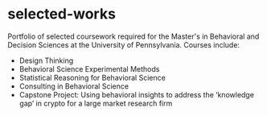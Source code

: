 # selected-works
Portfolio of selected coursework required for the Master's in Behavioral and Decision Sciences at the University of Pennsylvania. 
Courses include:
- Design Thinking 
- Behavioral Science Experimental Methods
- Statistical Reasoning for Behavioral Science
- Consulting in Behavioral Science
- Capstone Project: Using behavioral insights to address the ‘knowledge gap’ in crypto for a large market research firm
